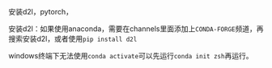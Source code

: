 安装d2l，pytorch，

安装d2l：如果使用anaconda，需要在channels里面添加上`CONDA-FORGE`频道，再搜索安装d2l，或者使用`pip install d2l`

windows终端下无法使用`conda activate`可以先运行`conda init zsh`再运行。